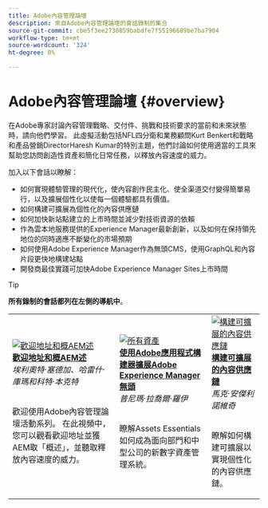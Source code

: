```yaml
---
title: Adobe內容管理論壇
description: 來自Adobe內容管理論壇的會話錄制的集合
source-git-commit: cbe5f3ee2730859babdfe7f55196689be7ba7904
workflow-type: tm+mt
source-wordcount: '324'
ht-degree: 0%

---
```


# Adobe內容管理論壇 {#overview}

在Adobe專家討論內容管理戰略、交付件、挑戰和技術要求的當前和未來狀態時，請向他們學習。 此虛擬活動包括NFL四分衛和業務顧問Kurt Benkert和戰略和產品營銷DirectorHaresh Kumar的特別主題，他們討論如何使用適當的工具來幫助您訪問創造性資產和簡化日常任務，以釋放內容速度的威力。

加入以下會話以瞭解：

* 如何實現體驗管理的現代化，使內容創作民主化、使全渠道交付變得簡單易行，以及擴展個性化以使每一個體驗都具有價值。
* 如何構建可擴展為個性化的內容供應鏈
* 如何加快新站點建立的上市時間並減少對技術資源的依賴
* 作為雲本地服務提供的Experience Manager最新創新，以及如何在保持領先地位的同時適應不斷變化的市場預期
* 如何使用Adobe Experience Manager作為無頭CMS，使用GraphQL和內容片段更快地構建站點
* 開發商最佳實踐可加快Adobe Experience Manager Sites上市時間

>[!TIP]
>
>**所有錄制的會話都列在左側的導航中**。

<table>
  <tr>
   <td>
      <a href="2022/welcome.md">
      <img alt="歡迎地址和概AEM述" src="assets/welcome.png" >
      </a>
      <div>
         <a href="2022/welcome.md"><strong>歡迎地址和概AEM述</strong></a>         
         <br/><em>埃利奧特·塞德加、哈雷什·庫瑪和科特·本克特</em>
      </div>
      <p>
        <br/>
         歡迎使用Adobe內容管理論壇活動系列。 在此視頻中，您可以觀看歡迎地址並獲AEM取「概述」，並聽取釋放內容速度的威力。
      </p>
   </td>
   <td>
      <a href="2022/assets-for-all.md">
      <img alt="所有資產" src="assets/assets-for-all.png" >
      </a>
      <div>
         <a href="2022/assets-for-all.md"><strong>使用Adobe應用程式構建器擴展Adobe Experience Manager無頭</strong></a>         
         <br/><em>普尼瑪·拉喬爾·羅伊</em>
      </div>
      <p>
        <br/>
          瞭解Assets Essentials如何成為面向部門和中型公司的新數字資產管理系統。
      </p>
   </td>
   <td>
      <a href="2022/supply-chain.md">
      <img alt="構建可擴展的內容供應鏈" src="assets/supply-chain.png" />
      </a>
      <div>
         <a href="2022/supply-chain.md"><strong>構建可擴展的內容供應鏈</strong></a>         
         <br/><em>馬克·安傑利諾維奇</em>
      </div>
      <p>
        <br/>
         瞭解如何構建可擴展以實現個性化的內容供應鏈。
      </p>
   </td>
  </tr>
</table>
